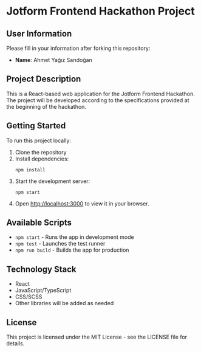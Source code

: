 # Jotform Frontend Hackathon Project

## User Information

Please fill in your information after forking this repository:

* **Name**: Ahmet Yağız Sarıdoğan

## Project Description

This is a React-based web application for the Jotform Frontend Hackathon. The project will be developed according to the specifications provided at the beginning of the hackathon.

## Getting Started

To run this project locally:

1. Clone the repository
2. Install dependencies:
   ```
   npm install
   ```
3. Start the development server:
   ```
   npm start
   ```
4. Open [http://localhost:3000](http://localhost:3000) to view it in your browser.

## Available Scripts

- `npm start` - Runs the app in development mode
- `npm test` - Launches the test runner
- `npm run build` - Builds the app for production

## Technology Stack

- React
- JavaScript/TypeScript
- CSS/SCSS
- Other libraries will be added as needed

## License

This project is licensed under the MIT License - see the LICENSE file for details.
